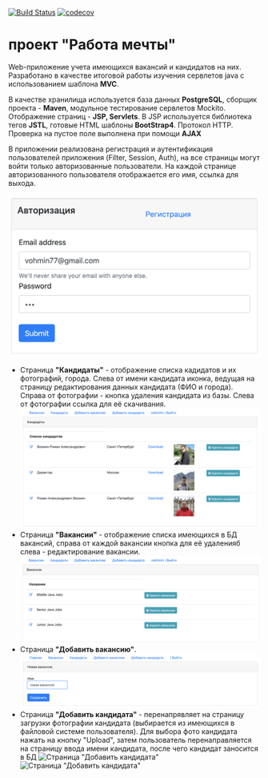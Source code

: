 [![Build Status](https://travis-ci.org/RVohmin/job4j_dreamjob.svg?branch=master)](https://travis-ci.org/RVohmin/job4j_dreamjob)
[![codecov](https://codecov.io/gh/RVohmin/job4j_dreamjob/branch/master/graph/badge.svg)](https://codecov.io/gh/RVohmin/job4j_dreamjob)

# проект "Работа мечты"

Web-приложение учета имеющихся вакансий и кандидатов на них.
Разработано в качестве итоговой работы изучения сервлетов java с использованием шаблона __MVC__.

В качестве хранилища используется база данных __PostgreSQL__, сборщик проекта - __Maven__, модульное тестирование сервлетов Mockito.
Отображение страниц - __JSP, Servlets__. В JSP используется библиотека тегов __JSTL__, готовые HTML шаблоны
__BootStrap4__. Протокол HTTP. Проверка на пустое поле выполнена при помощи __AJAX__

В приложении реализована регистрация и аутентификация пользователей приложения (Filter, Session, Auth), на все страницы могут войти только 
авторизованные пользователи. На каждой странице авторизованного пользователя отображается его имя, ссылка для выхода.

![Авторизация](screenshots/2020-08-10_08-51-00.png "Страница авторизации")

* Страница __"Кандидаты"__ - отображение списка кадидатов и их фотографий, города. Слева от имени кандидата иконка, ведущая на 
страницу редактирования данных кандидата (ФИО и города). Справа от фотографии - кнопка удаления кандидата из базы. Слева от 
фотографии ссылка для её скачивания.
![Страница кандидаты](screenshots/2020-08-10_09-03-50.png)
* Страница __"Вакансии"__ - отображение списка имеющихся в БД вакансий, справа от каждой вакансии кнопка для её удаленияб
слева - редактирование вакансии.
![Страница вакансии](screenshots/2020-08-10_09-05-54.png)
* Страница __"Добавить вакансию"__.
![Страница "Добавить вакансию"](screenshots/2020-08-10_09-07-24.png)
* Страница __"Добавить кандидата"__ - перенапрявляет на страницу загрузки фотографии кандидата (выбирается из имеющихся 
в файловой системе пользователя). Для выбора фото кандидата нажать на кнопку "Upload", затем
пользователь перенаправляется на страницу ввода имени кандидата, после чего кандидат заносится в БД
![Страница "Добавить кандидата"](screenshots/Скриншоты/2020-08-10_09-11-59.png)
![Страница "Добавить кандидата"](screenshots/Скриншоты/2020-08-10_09-09-28.png)
 


